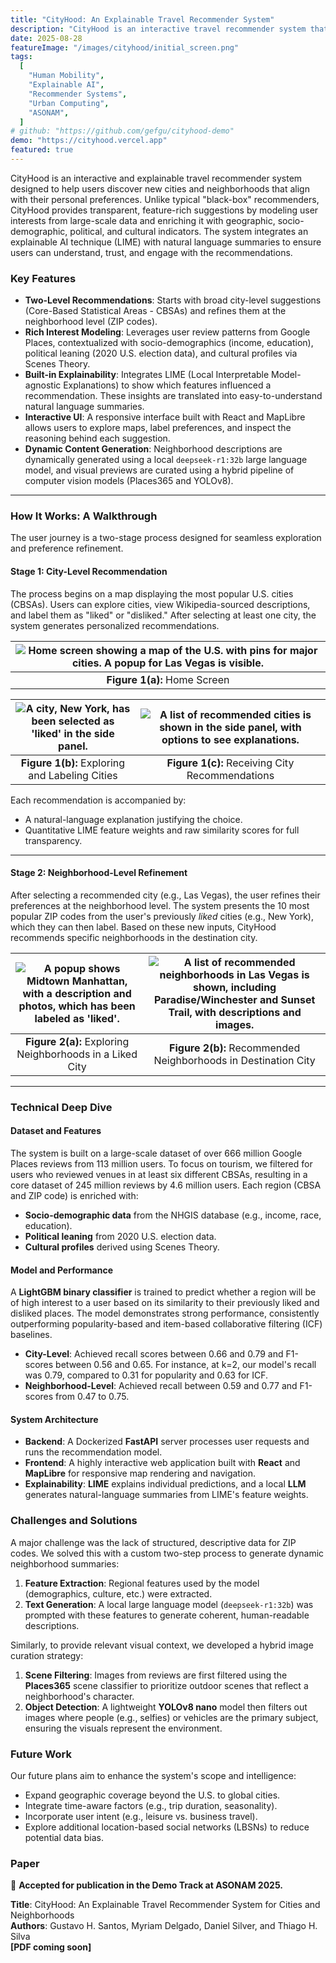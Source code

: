```yaml
---
title: "CityHood: An Explainable Travel Recommender System"
description: "CityHood is an interactive travel recommender system that suggests cities and neighborhoods based on user preferences. It combines multi-level interest modeling with socio-demographic, cultural, and political data, providing transparent explanations for each recommendation. Accepted for publication at the ASONAM 2025 Demo Track."
date: 2025-08-28
featureImage: "/images/cityhood/initial_screen.png"
tags:
  [
    "Human Mobility",
    "Explainable AI",
    "Recommender Systems",
    "Urban Computing",
    "ASONAM",
  ]
# github: "https://github.com/gefgu/cityhood-demo"
demo: "https://cityhood.vercel.app"
featured: true
---
```


CityHood is an interactive and explainable travel recommender system designed to help users discover new cities and neighborhoods that align with their personal preferences. Unlike typical "black-box" recommenders, CityHood provides transparent, feature-rich suggestions by modeling user interests from large-scale data and enriching it with geographic, socio-demographic, political, and cultural indicators. The system integrates an explainable AI technique (LIME) with natural language summaries to ensure users can understand, trust, and engage with the recommendations.

### Key Features

- **Two-Level Recommendations**: Starts with broad city-level suggestions (Core-Based Statistical Areas - CBSAs) and refines them at the neighborhood level (ZIP codes).
- **Rich Interest Modeling**: Leverages user review patterns from Google Places, contextualized with socio-demographics (income, education), political leaning (2020 U.S. election data), and cultural profiles via Scenes Theory.
- **Built-in Explainability**: Integrates LIME (Local Interpretable Model-agnostic Explanations) to show which features influenced a recommendation. These insights are translated into easy-to-understand natural language summaries.
- **Interactive UI**: A responsive interface built with React and MapLibre allows users to explore maps, label preferences, and inspect the reasoning behind each suggestion.
- **Dynamic Content Generation**: Neighborhood descriptions are dynamically generated using a local `deepseek-r1:32b` large language model, and visual previews are curated using a hybrid pipeline of computer vision models (Places365 and YOLOv8).

---

### How It Works: A Walkthrough

The user journey is a two-stage process designed for seamless exploration and preference refinement.

#### Stage 1: City-Level Recommendation

The process begins on a map displaying the most popular U.S. cities (CBSAs). Users can explore cities, view Wikipedia-sourced descriptions, and label them as "liked" or "disliked." After selecting at least one city, the system generates personalized recommendations.

| ![Home screen showing a map of the U.S. with pins for major cities. A popup for Las Vegas is visible.](/images/cityhood/initial_screen.png) |
| :-----------------------------------------------------------------------------------------------------------------------------------------: |
|                                                        **Figure 1(a):** Home Screen                                                         |

| ![A city, New York, has been selected as 'liked' in the side panel.](/images/cityhood/demo_city_exploration.png) | ![A list of recommended cities is shown in the side panel, with options to see explanations.](/images/cityhood/recommendation_cities.png) |
| :--------------------------------------------------------------------------------------------------------------: | :---------------------------------------------------------------------------------------------------------------------------------------: |
|                                  **Figure 1(b):** Exploring and Labeling Cities                                  |                                              **Figure 1(c):** Receiving City Recommendations                                              |

Each recommendation is accompanied by:

- A natural-language explanation justifying the choice.
- Quantitative LIME feature weights and raw similarity scores for full transparency.

---

#### Stage 2: Neighborhood-Level Refinement

After selecting a recommended city (e.g., Las Vegas), the user refines their preferences at the neighborhood level. The system presents the 10 most popular ZIP codes from the user's previously _liked_ cities (e.g., New York), which they can then label. Based on these new inputs, CityHood recommends specific neighborhoods in the destination city.

| ![A popup shows Midtown Manhattan, with a description and photos, which has been labeled as 'liked'.](/images/cityhood/selecting_neighborhoods.png) | ![A list of recommended neighborhoods in Las Vegas is shown, including Paradise/Winchester and Sunset Trail, with descriptions and images.](/images/cityhood/neighborhood_recommendation.png) |
| :-------------------------------------------------------------------------------------------------------------------------------------------------: | :-------------------------------------------------------------------------------------------------------------------------------------------------------------------------------------------: |
|                                              **Figure 2(a):** Exploring Neighborhoods in a Liked City                                               |                                                                **Figure 2(b):** Recommended Neighborhoods in Destination City                                                                 |

---

### Technical Deep Dive

#### Dataset and Features

The system is built on a large-scale dataset of over 666 million Google Places reviews from 113 million users. To focus on tourism, we filtered for users who reviewed venues in at least six different CBSAs, resulting in a core dataset of 245 million reviews by 4.6 million users. Each region (CBSA and ZIP code) is enriched with:

- **Socio-demographic data** from the NHGIS database (e.g., income, race, education).
- **Political leaning** from 2020 U.S. election data.
- **Cultural profiles** derived using Scenes Theory.

#### Model and Performance

A **LightGBM binary classifier** is trained to predict whether a region will be of high interest to a user based on its similarity to their previously liked and disliked places. The model demonstrates strong performance, consistently outperforming popularity-based and item-based collaborative filtering (ICF) baselines.

- **City-Level**: Achieved recall scores between 0.66 and 0.79 and F1-scores between 0.56 and 0.65. For instance, at k=2, our model's recall was 0.79, compared to 0.31 for popularity and 0.63 for ICF.
- **Neighborhood-Level**: Achieved recall between 0.59 and 0.77 and F1-scores from 0.47 to 0.75.

#### System Architecture

- **Backend**: A Dockerized **FastAPI** server processes user requests and runs the recommendation model.
- **Frontend**: A highly interactive web application built with **React** and **MapLibre** for responsive map rendering and navigation.
- **Explainability**: **LIME** explains individual predictions, and a local **LLM** generates natural-language summaries from LIME's feature weights.

### Challenges and Solutions

A major challenge was the lack of structured, descriptive data for ZIP codes. We solved this with a custom two-step process to generate dynamic neighborhood summaries:

1. **Feature Extraction**: Regional features used by the model (demographics, culture, etc.) were extracted.
2. **Text Generation**: A local large language model (`deepseek-r1:32b`) was prompted with these features to generate coherent, human-readable descriptions.

Similarly, to provide relevant visual context, we developed a hybrid image curation strategy:

1. **Scene Filtering**: Images from reviews are first filtered using the **Places365** scene classifier to prioritize outdoor scenes that reflect a neighborhood's character.
2. **Object Detection**: A lightweight **YOLOv8 nano** model then filters out images where people (e.g., selfies) or vehicles are the primary subject, ensuring the visuals represent the environment.

### Future Work

Our future plans aim to enhance the system's scope and intelligence:

- Expand geographic coverage beyond the U.S. to global cities.
- Integrate time-aware factors (e.g., trip duration, seasonality).
- Incorporate user intent (e.g., leisure vs. business travel).
- Explore additional location-based social networks (LBSNs) to reduce potential data bias.

### Paper

📄 **Accepted for publication in the Demo Track at ASONAM 2025.**

**Title**: CityHood: An Explainable Travel Recommender System for Cities and Neighborhoods  
**Authors**: Gustavo H. Santos, Myriam Delgado, Daniel Silver, and Thiago H. Silva  
**[PDF coming soon]**
